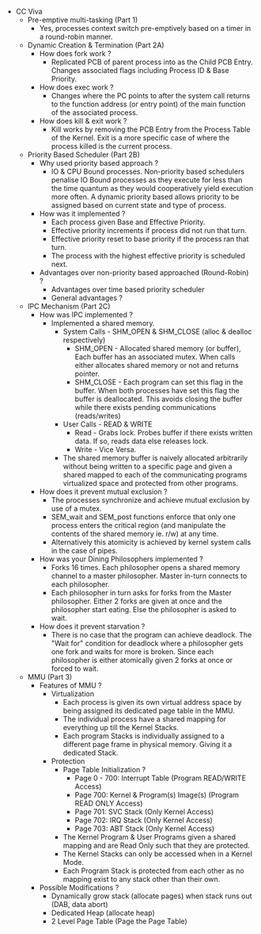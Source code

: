 * CC Viva
    * Pre-emptive multi-tasking (Part 1)
        * Yes, processes context switch pre-emptively based on a timer in a round-robin manner.
    * Dynamic Creation & Termination (Part 2A)
        * How does fork work ?
            * Replicated PCB of parent process into as the Child PCB Entry. Changes associated flags including Process ID & Base Priority. 
        * How does exec work ?
            * Changes where the PC points to after the system call returns to the function address (or entry point) of the main function of the associated process.
        * How does kill & exit work ?
            * Kill works by removing the PCB Entry from the Process Table of the Kernel. Exit is a more specific case of where the process killed is the current process.
    * Priority Based Scheduler (Part 2B)
        * Why used priority based approach ?
            * IO & CPU Bound processes. Non-priority based schedulers penalise IO Bound processes as they execute for less than the time quantum as they would cooperatively yield execution more often. A dynamic priority based allows priority to be assigned based on current state and type of process.
        * How was it implemented ?
            * Each process given Base and Effective Priority.
            * Effective priority increments if process did not run that turn.
            * Effective priority reset to base priority if the process ran that turn.
            * The process with the highest effective priority is scheduled next.
        * Advantages over non-priority based approached (Round-Robin) ? 
            * Advantages over time based priority scheduler
            * General advantages ?
    * IPC Mechanism (Part 2C) 
        * How was IPC implemented ?
            * Implemented a shared memory.
                * System Calls - SHM_OPEN & SHM_CLOSE (alloc & dealloc respectively)
                    * SHM_OPEN - Allocated shared memory (or buffer), Each buffer has an associated mutex. When calls either allocates shared memory or not and returns pointer.
                    * SHM_CLOSE - Each program can set this flag in the buffer. When both processes have set this flag the buffer is deallocated. This avoids closing the buffer while there exists pending communications (reads/writes)
                * User Calls - READ & WRITE
                    * Read - Grabs lock. Probes buffer if there exists written data. If so, reads data else releases lock.
                    * Write - Vice Versa.
                * The shared memory buffer is naively allocated arbitrarily without being written to a specific page and given a shared mapped to each of the communicating programs virtualized space and protected from other programs.
        * How does it prevent mutual exclusion ?
            * The processes synchronize and achieve mutual exclusion by use of a mutex.
            * SEM_wait and SEM_post functions enforce that only one process enters the critical region (and manipulate the contents of the shared memory ie. r/w) at any time.
            * Alternatively this atomicity is achieved by kernel system calls in the case of pipes.
        * How was your Dining Philosophers implemented ?
            * Forks 16 times. Each philosopher opens a shared memory channel to a master philosopher. Master in-turn connects to each philosopher.
            * Each philosopher in turn asks for forks from the Master philosopher. Either 2 forks are given at once and the philosopher start eating. Else the philosopher is asked to wait.
        * How does it prevent starvation ? 
            * There is no case that the program can achieve deadlock. The "Wait for" condition for deadlock where a philosopher gets one fork and waits for more is broken. Since each philosopher is either atomically given 2 forks at once or forced to wait. 
    * MMU (Part 3)
        * Features of MMU ?
            * Virtualization
                * Each process is given its own virtual address space by being assigned its dedicated page table in the MMU.
                * The individual process have a shared mapping for everything up till the Kernel Stacks.
                * Each program Stacks is individually assigned to a different page frame in physical memory. Giving it a dedicated Stack.
            * Protection
                * Page Table Initialization ?
                    * Page 0 - 700: Interrupt Table (Program READ/WRITE Access)
                    * Page 700: Kernel & Program(s) Image(s) (Program READ ONLY Access)
                    * Page 701: SVC Stack (Only Kernel Access)
                    * Page 702: IRQ Stack  (Only Kernel Access)
                    * Page 703: ABT Stack (Only Kernel Access)
                * The Kernel Program & User Programs given a shared mapping and are Read Only such that they are protected.
                * The Kernel Stacks can only be accessed when in a Kernel Mode.
                * Each Program Stack is protected from each other as no mapping exist to any stack other than their own.
        * Possible Modifications ?
            * Dynamically grow stack (allocate pages) when stack runs out (DAB, data abort)
            * Dedicated Heap (allocate heap)
            * 2 Level Page Table (Page the Page Table)
